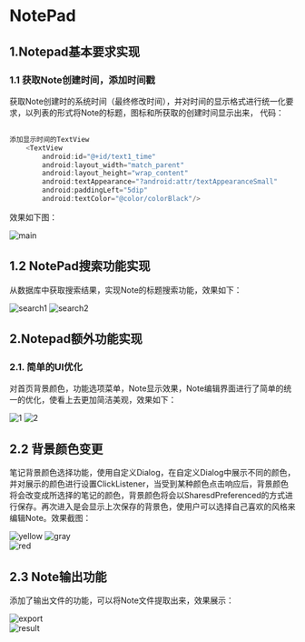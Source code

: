 # NotePad  

## 1.Notepad基本要求实现  
### 1.1 获取Note创建时间，添加时间戳  
获取Note创建时的系统时间（最终修改时间），并对时间的显示格式进行统一化要求，以列表的形式将Note的标题，图标和所获取的创建时间显示出来，
代码：  
<br>
```Java
添加显示时间的TextView
    <TextView
        android:id="@+id/text1_time"
        android:layout_width="match_parent"
        android:layout_height="wrap_content"
        android:textAppearance="?android:attr/textAppearanceSmall"
        android:paddingLeft="5dip"
        android:textColor="@color/colorBlack"/>
```  
效果如下图：  

![main](https://github.com/Sev7nzy/Lab/blob/master/NotePad-master/notepad/QQ%E5%9B%BE%E7%89%8720180603102014.png)  

## 1.2 NotePad搜索功能实现  
从数据库中获取搜索结果，实现Note的标题搜索功能，效果如下：  

  
![search1](https://github.com/Sev7nzy/Lab/blob/master/NotePad-master/notepad/QQ%E5%9B%BE%E7%89%8720180603102505.png)
![search2](https://github.com/Sev7nzy/Lab/blob/master/NotePad-master/notepad/QQ%E5%9B%BE%E7%89%8720180603105055.png)



## 2.Notepad额外功能实现  
### 2.1. 简单的UI优化  
对首页背景颜色，功能选项菜单，Note显示效果，Note编辑界面进行了简单的统一的优化，使看上去更加简洁美观，效果如下：  

![1](https://github.com/Sev7nzy/Lab/blob/master/NotePad-master/notepad/QQ%E5%9B%BE%E7%89%8720180603124903.png)
![2](https://github.com/Sev7nzy/Lab/blob/master/NotePad-master/notepad/QQ%E5%9B%BE%E7%89%8720180603125455.png)  

## 2.2 背景颜色变更  

笔记背景颜色选择功能，使用自定义Dialog，在自定义Dialog中展示不同的颜色，并对展示的颜色进行设置ClickListener，当受到某种颜色点击响应后，背景颜色将会改变成所选择的笔记的颜色，背景颜色将会以SharesdPreferenced的方式进行保存。再次进入是会显示上次保存的背景色，使用户可以选择自己喜欢的风格来编辑Note。效果截图：      

![yellow](https://github.com/Sev7nzy/Lab/blob/master/NotePad-master/notepad/QQ%E5%9B%BE%E7%89%8720180603125308.png)
![gray](https://github.com/Sev7nzy/Lab/blob/master/NotePad-master/notepad/QQ%E5%9B%BE%E7%89%8720180603125328.png)  
![red](https://github.com/Sev7nzy/Lab/blob/master/NotePad-master/notepad/QQ%E5%9B%BE%E7%89%8720180603125342.png)  

## 2.3 Note输出功能  
添加了输出文件的功能，可以将Note文件提取出来，效果展示：  

![export](https://github.com/Sev7nzy/Lab/blob/master/NotePad-master/notepad/QQ%E5%9B%BE%E7%89%8720180603102540.png)  
![result](https://github.com/Sev7nzy/Lab/blob/master/NotePad-master/notepad/Screenshot_20180603-104536.png)

